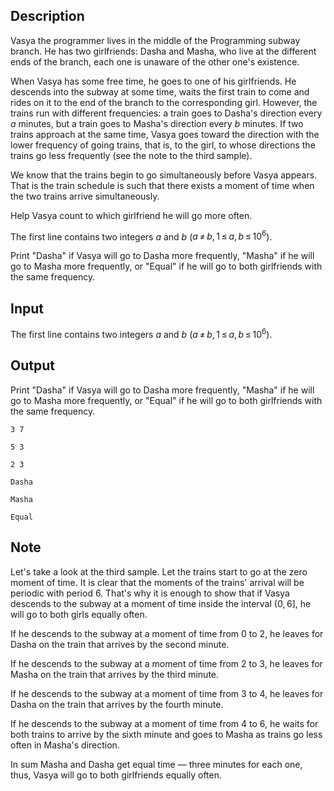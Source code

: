 ## Description

<div><p>Vasya the programmer lives in the middle of the Programming subway branch. He has two girlfriends: Dasha and Masha, who live at the different ends of the branch, each one is unaware of the other one's existence.</p><p>When Vasya has some free time, he goes to one of his girlfriends. He descends into the subway at some time, waits the first train to come and rides on it to the end of the branch to the corresponding girl. However, the trains run with different frequencies: a train goes to Dasha's direction every <span class="tex-span"><i>a</i></span> minutes, but a train goes to Masha's direction every <span class="tex-span"><i>b</i></span> minutes. If two trains approach at the same time, Vasya goes toward the direction with the lower frequency of going trains, that is, to the girl, to whose directions the trains go less frequently (see the note to the third sample).</p><p>We know that the trains begin to go simultaneously before Vasya appears. That is the train schedule is such that there exists a moment of time when the two trains arrive simultaneously.</p><p>Help Vasya count to which girlfriend he will go more often.</p></div><div class="input-specification"><p>The first line contains two integers <span class="tex-span"><i>a</i></span> and <span class="tex-span"><i>b</i></span> (<span class="tex-span"><i>a</i> ≠ <i>b</i>, 1 ≤ <i>a</i>, <i>b</i> ≤ 10<sup class="upper-index">6</sup></span>).</p></div><div class="output-specification"><p>Print "<span class="tex-font-style-tt">Dasha</span>" if Vasya will go to Dasha more frequently, "<span class="tex-font-style-tt">Masha</span>" if he will go to Masha more frequently, or "<span class="tex-font-style-tt">Equal</span>" if he will go to both girlfriends with the same frequency.</p></div>

## Input

<p>The first line contains two integers <span class="tex-span"><i>a</i></span> and <span class="tex-span"><i>b</i></span> (<span class="tex-span"><i>a</i> ≠ <i>b</i>, 1 ≤ <i>a</i>, <i>b</i> ≤ 10<sup class="upper-index">6</sup></span>).</p>

## Output

<p>Print "<span class="tex-font-style-tt">Dasha</span>" if Vasya will go to Dasha more frequently, "<span class="tex-font-style-tt">Masha</span>" if he will go to Masha more frequently, or "<span class="tex-font-style-tt">Equal</span>" if he will go to both girlfriends with the same frequency.</p>





```input1
3 7

```




```input2
5 3

```




```input3
2 3

```




```output1
Dasha

```




```output2
Masha

```




```output3
Equal

```



## Note

<p>Let's take a look at the third sample. Let the trains start to go at the zero moment of time. It is clear that the moments of the trains' arrival will be periodic with period 6. That's why it is enough to show that if Vasya descends to the subway at a moment of time inside the interval <span class="tex-span">(0, 6]</span>, he will go to both girls equally often. </p><p>If he descends to the subway at a moment of time from 0 to 2, he leaves for Dasha on the train that arrives by the second minute.</p><p>If he descends to the subway at a moment of time from 2 to 3, he leaves for Masha on the train that arrives by the third minute.</p><p>If he descends to the subway at a moment of time from 3 to 4, he leaves for Dasha on the train that arrives by the fourth minute.</p><p>If he descends to the subway at a moment of time from 4 to 6, he waits for both trains to arrive by the sixth minute and goes to Masha as trains go less often in Masha's direction.</p><p>In sum Masha and Dasha get equal time — three minutes for each one, thus, Vasya will go to both girlfriends equally often.</p>
